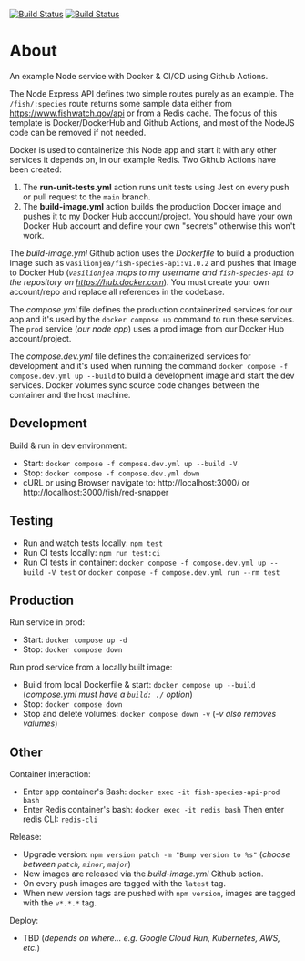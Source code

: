 [![Build Status](https://github.com/vasilionjea/node-docker-template/actions/workflows/run-unit-tests.yml/badge.svg)](https://github.com/vasilionjea/node-docker-template/actions/workflows/run-unit-tests.yml) [![Build Status](https://github.com/vasilionjea/node-docker-template/actions/workflows/build-image.yml/badge.svg)](https://github.com/vasilionjea/node-docker-template/actions/workflows/build-image.yml)

# About
An example Node service with Docker & CI/CD using Github Actions. 

The Node Express API defines two simple routes purely as an example. The `/fish/:species` route returns some sample data either from https://www.fishwatch.gov/api or from a Redis cache. The focus of this template is Docker/DockerHub and Github Actions, and most of the NodeJS code can be removed if not needed.

Docker is used to containerize this Node app and start it with any other services it depends on, in our example Redis. Two Github Actions have been created:
1. The **run-unit-tests.yml** action runs unit tests using Jest on every push or pull request to the `main` branch.
2. The **build-image.yml** action builds the production Docker image and pushes it to my Docker Hub account/project. You should have your own Docker Hub account and define your own "secrets" otherwise this won't work. 

The _build-image.yml_ Github action uses the _Dockerfile_ to build a production image such as `vasilionjea/fish-species-api:v1.0.2` and pushes that image to Docker Hub (_`vasilionjea` maps to my username and `fish-species-api` to the repository on https://hub.docker.com_). You must create your own account/repo and replace all references in the codebase.

The _compose.yml_ file defines the production containerized services for our app and it's used by the `docker compose up` command to run these services. The `prod` service (_our node app_) uses a prod image from our Docker Hub account/project.

The _compose.dev.yml_ file defines the containerized services for development and it's used when running the command `docker compose -f compose.dev.yml up --build` to build a development image and start the dev services. Docker volumes sync source code changes between the container and the host machine.

## Development 
Build & run in dev environment: 
* Start: `docker compose -f compose.dev.yml up --build -V`
* Stop: `docker compose -f compose.dev.yml down`
* cURL or using Browser navigate to: http://localhost:3000/ or http://localhost:3000/fish/red-snapper

## Testing 
* Run and watch tests locally: `npm test`
* Run CI tests locally: `npm run test:ci`
* Run CI tests in container: `docker compose -f compose.dev.yml up --build -V test` or `docker compose -f compose.dev.yml run --rm test`

## Production
Run service in prod: 
* Start: `docker compose up -d`
* Stop: `docker compose down`

Run prod service from a locally built image: 
* Build from local Dockerfile & start: `docker compose up --build` (_compose.yml must have a `build: ./` option_)
* Stop: `docker compose down`
* Stop and delete volumes: `docker compose down -v` (_-v also removes valumes_)

## Other
Container interaction: 
* Enter app container's Bash: `docker exec -it fish-species-api-prod bash`
* Enter Redis container's bash: `docker exec -it redis bash` Then enter redis CLI: `redis-cli`

Release: 
* Upgrade version: `npm version patch -m "Bump version to %s"` (_choose between `patch`, `minor`, `major`_)
* New images are released via the _build-image.yml_ Github action.
* On every push images are tagged with the `latest` tag.
* When new version tags are pushed with `npm version`, images are tagged with the `v*.*.*` tag.

Deploy: 
* TBD (_depends on where... e.g. Google Cloud Run, Kubernetes, AWS, etc._)
